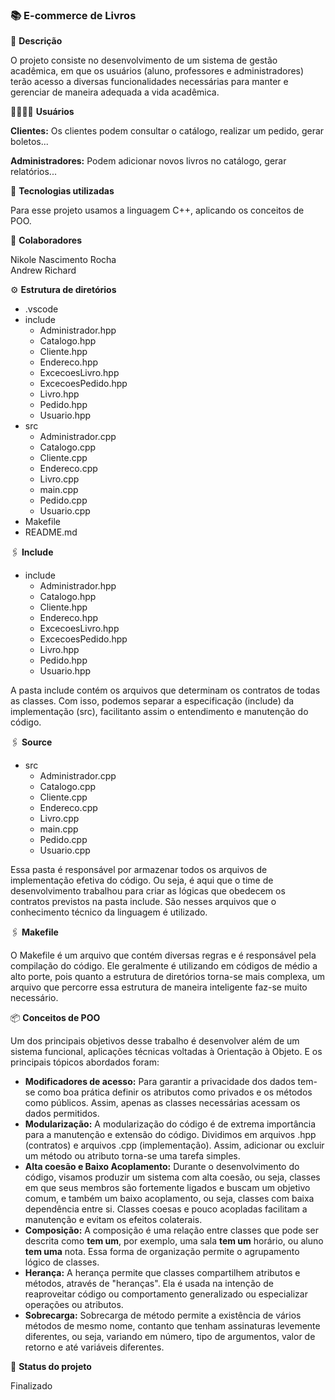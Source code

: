 ### **📚 E-commerce de Livros**

📝 **Descrição**

O projeto consiste no desenvolvimento de um sistema de gestão acadêmica, em que os usuários (aluno, professores e administradores) terão acesso a diversas funcionalidades necessárias para manter e gerenciar de maneira adequada a vida acadêmica.

👨‍👩‍👧‍👧 **Usuários**

**Clientes:** Os clientes podem consultar o catálogo, realizar um pedido, gerar boletos...

**Administradores:** Podem adicionar novos livros no catálogo, gerar relatórios...

🔧 **Tecnologias utilizadas**

Para esse projeto usamos a linguagem C++, aplicando os conceitos de POO.

🤝 **Colaboradores**

Nikole Nascimento Rocha <br />
Andrew Richard <br />

⚙️ **Estrutura de diretórios**

<!--ts-->
   * .vscode
   * include
      * Administrador.hpp
      * Catalogo.hpp
      * Cliente.hpp
      * Endereco.hpp
      * ExcecoesLivro.hpp
      * ExcecoesPedido.hpp
      * Livro.hpp
      * Pedido.hpp
      * Usuario.hpp
   * src
      * Administrador.cpp
      * Catalogo.cpp
      * Cliente.cpp
      * Endereco.cpp
      * Livro.cpp
      * main.cpp
      * Pedido.cpp
      * Usuario.cpp
   * Makefile
   * README.md
<!--te-->

🖇️ **Include**

<!--ts-->
  * include
      * Administrador.hpp
      * Catalogo.hpp
      * Cliente.hpp
      * Endereco.hpp
      * ExcecoesLivro.hpp
      * ExcecoesPedido.hpp
      * Livro.hpp
      * Pedido.hpp
      * Usuario.hpp
<!--te-->

A pasta include contém os arquivos que determinam os contratos de todas as classes. Com isso, podemos separar a especificação (include) da implementação (src), facilitanto assim o entendimento e manutenção do código.

🖇️ **Source**

<!--ts-->
  * src
      * Administrador.cpp
      * Catalogo.cpp
      * Cliente.cpp
      * Endereco.cpp
      * Livro.cpp
      * main.cpp
      * Pedido.cpp
      * Usuario.cpp
<!--te-->

Essa pasta é responsável por armazenar todos os arquivos de implementação efetiva do código. Ou seja, é aqui que o time de desenvolvimento trabalhou para criar as lógicas que obedecem os contratos previstos na pasta include. São nesses arquivos que o conhecimento técnico da linguagem é utilizado.

🖇️ **Makefile**

O Makefile é um arquivo que contém diversas regras e é responsável pela compilação do código. Ele geralmente é utilizando em códigos de médio a alto porte, pois quanto a estrutura de diretórios torna-se mais complexa, um arquivo que percorre essa estrutura de maneira inteligente faz-se muito necessário.

📦 **Conceitos de POO**

Um dos principais objetivos desse trabalho é desenvolver além de um sistema funcional, aplicações técnicas voltadas à Orientação à Objeto. E os principais tópicos abordados foram:

<!--ts-->
  * **Modificadores de acesso:** Para garantir a privacidade dos dados tem-se como boa prática definir os atributos como privados e os métodos como públicos. Assim, apenas as classes necessárias acessam os dados permitidos.
  * **Modularização:** A modularização do código é de extrema importância para a manutenção e extensão do código. Dividimos em arquivos .hpp (contratos) e arquivos .cpp (implementação). Assim, adicionar ou excluir um método ou atributo torna-se uma tarefa simples.
  * **Alta coesão e Baixo Acoplamento:** Durante o desenvolvimento do código, visamos produzir um sistema com alta coesão, ou seja, classes em que seus membros são fortemente ligados e buscam um objetivo comum, e também um baixo acoplamento, ou seja, classes com baixa dependência entre si. Classes coesas e pouco acopladas facilitam a manutenção e evitam os efeitos colaterais.
  * **Composição:** A composição é uma relação entre classes que pode ser descrita como **tem um**, por exemplo, uma sala **tem um** horário, ou aluno **tem uma** nota. Essa forma de organização permite o agrupamento lógico de classes.
  * **Herança:** A herança permite que classes compartilhem atributos e métodos, através de "heranças". Ela é usada na intenção de reaproveitar código ou comportamento generalizado ou especializar operações ou atributos.
  * **Sobrecarga:** Sobrecarga de método permite a existência de vários métodos de mesmo nome, contanto que tenham assinaturas levemente diferentes, ou seja, variando em número, tipo de argumentos, valor de retorno e até variáveis diferentes.
<!--te-->


🎯 **Status do projeto**

Finalizado

